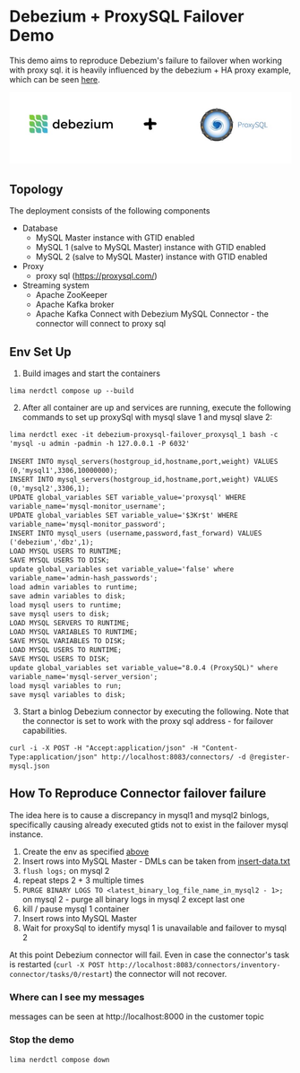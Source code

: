 # Debezium + ProxySQL Failover Demo

This demo aims to reproduce Debezium's failure to failover when working with proxy sql.
it is heavily influenced by the debezium + HA proxy example, which can be seen [here](https://github.com/debezium/debezium-examples/tree/main/failover).

![alt text](https://github.com/AviMualem/debezium-proxysql-failover/blob/main/demo.jpeg?raw=true)

## Topology
The deployment consists of the following components

* Database
  * MySQL Master instance with GTID enabled
  * MySQL 1 (salve to MySQL Master) instance with GTID enabled
  * MySQL 2 (salve to MySQL Master) instance with GTID enabled
* Proxy
	* proxy sql (https://proxysql.com/)
* Streaming system
  * Apache ZooKeeper
  * Apache Kafka broker
  * Apache Kafka Connect with Debezium MySQL Connector - the connector will connect to proxy sql

## Env Set Up
1. Build images and start the containers 
```
lima nerdctl compose up --build
```

2. After all container are up and services are running, execute the following commands to set up proxySql with mysql slave 1 and mysql slave 2:
```
lima nerdctl exec -it debezium-proxysql-failover_proxysql_1 bash -c 'mysql -u admin -padmin -h 127.0.0.1 -P 6032'

INSERT INTO mysql_servers(hostgroup_id,hostname,port,weight) VALUES (0,'mysql1',3306,10000000);
INSERT INTO mysql_servers(hostgroup_id,hostname,port,weight) VALUES (0,'mysql2',3306,1);
UPDATE global_variables SET variable_value='proxysql' WHERE variable_name='mysql-monitor_username';
UPDATE global_variables SET variable_value='$3Kr$t' WHERE variable_name='mysql-monitor_password';
INSERT INTO mysql_users (username,password,fast_forward) VALUES ('debezium','dbz',1);
LOAD MYSQL USERS TO RUNTIME;
SAVE MYSQL USERS TO DISK;
update global_variables set variable_value='false' where variable_name='admin-hash_passwords';
load admin variables to runtime; 
save admin variables to disk;
load mysql users to runtime;
save mysql users to disk;
LOAD MYSQL SERVERS TO RUNTIME;
LOAD MYSQL VARIABLES TO RUNTIME;
SAVE MYSQL VARIABLES TO DISK;   
LOAD MYSQL USERS TO RUNTIME;
SAVE MYSQL USERS TO DISK;
update global_variables set variable_value="8.0.4 (ProxySQL)" where variable_name='mysql-server_version';
load mysql variables to run;
save mysql variables to disk;
```

3. Start a binlog Debezium connector by executing the following. Note that the connector is set to work with the proxy sql address - for failover capabilities.
```
curl -i -X POST -H "Accept:application/json" -H "Content-Type:application/json" http://localhost:8083/connectors/ -d @register-mysql.json
```

## How To Reproduce Connector failover failure
The idea here is to cause a discrepancy in mysql1 and mysql2 binlogs,
specifically causing already executed gtids not to exist in the failover mysql instance.

1. Create the env as specified [above](#env-set-up)
2. Insert rows into MySQL Master - DMLs can be taken from [insert-data.txt](./insert-data.txt)
3. `flush logs;` on mysql 2
4. repeat steps 2 + 3 multiple times
5. `PURGE BINARY LOGS TO <latest_binary_log_file_name_in_mysql2 - 1>;` on mysql 2 - purge all binary logs in mysql 2 except last one
6. kill / pause mysql 1 container
7. Insert rows into MySQL Master
8. Wait for proxySql to identify mysql 1 is unavailable and failover to mysql 2

At this point Debezium connector will fail.
Even in case the connector's task is restarted (`curl -X POST http://localhost:8083/connectors/inventory-connector/tasks/0/restart`) the connector will not recover.<br>

### Where can I see my messages 
messages can be seen at http://localhost:8000 in the customer topic

### Stop the demo
```
lima nerdctl compose down
```